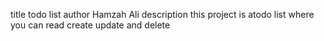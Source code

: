 title todo list
author Hamzah Ali
description this project is atodo list where you can read create update and delete